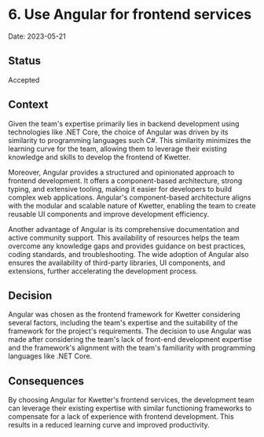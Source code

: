 # 6. Use Angular for frontend services

Date: 2023-05-21

## Status

Accepted

## Context

Given the team's expertise primarily lies in backend development using technologies like .NET Core, the choice of
Angular was driven by its similarity to programming languages such C#. This similarity minimizes the learning curve for
the team, allowing them to leverage their existing knowledge and skills to develop the frontend of Kwetter.

Moreover, Angular provides a structured and opinionated approach to frontend development. It offers a component-based
architecture, strong typing, and extensive tooling, making it easier for developers to build complex web applications.
Angular's component-based architecture aligns with the modular and scalable nature of Kwetter, enabling the team to
create reusable UI components and improve development efficiency.

Another advantage of Angular is its comprehensive documentation and active community support. This availability of
resources helps the team overcome any knowledge gaps and provides guidance on best practices, coding standards, and
troubleshooting. The wide adoption of Angular also ensures the availability of third-party libraries, UI components, and
extensions, further accelerating the development process.

## Decision

Angular was chosen as the frontend framework for Kwetter considering several factors, including the team's expertise and
the suitability of the framework for the project's requirements. The decision to use Angular was made after considering
the team's lack of front-end development expertise and the framework's alignment with the team's familiarity with
programming languages like .NET Core.

## Consequences

By choosing Angular for Kwetter's frontend services, the development team can leverage their existing expertise
with similar functioning frameworks to compensate for a lack of experience with frontend development. This results in a
reduced learning curve and improved productivity.